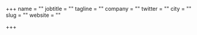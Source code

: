 +++
name = ""
jobtitle = ""
tagline = ""
company = ""
twitter = ""
city = ""
slug = ""
website = ""

+++
